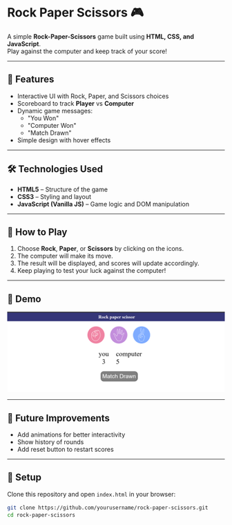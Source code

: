 # Rock Paper Scissors 🎮

A simple **Rock-Paper-Scissors** game built using **HTML, CSS, and JavaScript**.  
Play against the computer and keep track of your score!

---

## 🚀 Features
- Interactive UI with Rock, Paper, and Scissors choices
- Scoreboard to track **Player** vs **Computer**
- Dynamic game messages:
  - "You Won"
  - "Computer Won"
  - "Match Drawn"
- Simple design with hover effects

---

## 🛠️ Technologies Used
- **HTML5** – Structure of the game
- **CSS3** – Styling and layout
- **JavaScript (Vanilla JS)** – Game logic and DOM manipulation

---

## 🎯 How to Play
1. Choose **Rock**, **Paper**, or **Scissors** by clicking on the icons.
2. The computer will make its move.
3. The result will be displayed, and scores will update accordingly.
4. Keep playing to test your luck against the computer!

---

## 📸 Demo
![](image.png)

---

## 🔮 Future Improvements
- Add animations for better interactivity
- Show history of rounds
- Add reset button to restart scores

---

## 📂 Setup
Clone this repository and open `index.html` in your browser:

```bash
git clone https://github.com/yourusername/rock-paper-scissors.git
cd rock-paper-scissors
